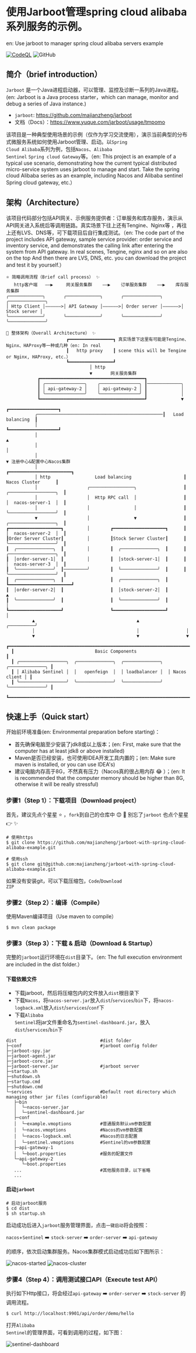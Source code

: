 # 使用Jarboot管理spring cloud alibaba系列服务的示例。
en: Use jarboot to manager spring cloud alibaba servers example

[![CodeQL](https://github.com/majianzheng/jarboot-with-spring-cloud-alibaba-example/actions/workflows/codeql-analysis.yml/badge.svg)](https://github.com/majianzheng/jarboot-with-spring-cloud-alibaba-example/actions/workflows/codeql-analysis.yml)
![GitHub](https://img.shields.io/github/license/majianzheng/jarboot-with-spring-cloud-alibaba-example)

## 简介（brief introduction）
<code>Jarboot</code> 是一个Java进程启动器，可以管理、监控及诊断一系列的Java进程。
(en: Jarboot is a Java process starter，which can manage, monitor and debug a series of Java instance.)
- <code>jarboot</code>: https://github.com/majianzheng/jarboot
- 文档（Docs）：https://www.yuque.com/jarboot/usage/tmpomo

该项目是一种典型使用场景的示例（仅作为学习交流使用），演示当前典型的分布式微服务系统如何使用Jarboot管理、启动。以<code>Spring Cloud Alibaba</code>系列为例，包括<code>Nacos</code>、<code>Alibaba Sentinel</code>
<code>Spring cloud Gateway</code>等。（en: This project is an example of a typical use scenario, demonstrating how the current typical
 distributed micro-service system uses jarboot to manage and start. Take the spring cloud Alibaba series as an example, including Nacos and Alibaba sentinel
Spring cloud gateway, etc.）

## 架构（Architecture）
该项目代码部分包括API网关、示例服务提供者：订单服务和库存服务，演示从API网关进入系统后等调用链路。真实场景下往上还有Tengine、Nginx等
，再往上还有LVS、DNS等，可下载项目后自行集成测试。（en: The code part of the project includes API gateway, sample service provider:
order service and inventory service, and demonstrates the calling link after entering the system from API gateway. 
In real scenes, Tengine, nginx and so on are also on the top
And then there are LVS, DNS, etc. you can download the project and test it by yourself.）
```
⭐ 简略调用流程（Brief call process） ✨
   http客户端   ——▶     网关服务集群    ——▶    订单服务集群    ——▶    库存服务集群
╭─────────────╮       ╭─────────────╮       ╭──────────────╮       ╭──────────────╮
│ Http Client │——————>│ API Gateway │——————>│ Order server │——————>│ Stock server │
╰─────────────╯       ╰─────────────╯       ╰──────────────╯       ╰──────────────╯

🍎 整体架构（Overall Architecture） ✨
                       ┏━━━━━━━━━━━━━━━━━┓ 真实场景下这里有可能是Tengine、Nginx、HAProxy等一种或几种（en: In real 
                       ┃   http proxy    ┃ scene this will be Tengine or Nginx, HAProxy, etc.）
                       ┗━━━━━━━━━━━━━━━━━┛
                                │ http
                                ▼       网关服务集群
            ┏━━━━━━━━━━━━━━━━━━━━━━━━━━━━━━━━━━━━━━━━┓
            ┃ ╭───────────────╮    ╭───────────────╮ ┃─────────────╮
            ┃ │ api-gateway-2 │    │ api-gateway-2 │ ┃             │
            ┃ ╰───────────────╯    ╰───────────────╯ ┃             │
            ┗━━━━━━━━━━━━━━━━━━━━━━━━━━━━━━━━━━━━━━━━┛             ▼
                                                            ┏━━━━━━━━━━━━━━━━━━━┓
           ╭────────────────────────────────────────────────┃   Load balancing  ┃
           │                                                ┗━━━━━━━━━━━━━━━━━━━┛
           │                                                          ▲
           │                                                          │
           │                                                          ▼ 注册中心&配置中心Nacos集群
           │                                                        ┏━━━━━━━━━━━━━━━━━━━━━━━━┓
           │ http                 Load balancing                    ┃     Nacos Cluster      ┃
           │                   ╭─────────────────╮                  ┃  ╭──────────────────╮  ┃
           │                   │  Http RPC call  │                  ┃  │  nacos-server-1  │  ┃
           │                   │                 │                  ┃  ╰──────────────────╯  ┃
           ▼                   │                 ▼                  ┃  ╭──────────────────╮  ┃
┏━━━━━━━━━━━━━━━━━━━━┓         │        ┏━━━━━━━━━━━━━━━━━━━━┓      ┃  │  nacos-server-2  │  ┃
┃Order Server Cluster┃         │        ┃Stock Server Cluster┃      ┃  ╰──────────────────╯  ┃
┃  ╭──────────────╮  ┃         │        ┃  ╭──────────────╮  ┃      ┃  ╭──────────────────╮  ┃
┃  │order-server-1│  ┃         │        ┃  │stock-server-1│  ┃      ┃  │  nacos-server-3  │  ┃
┃  ╰──────────────╯  ┃─────────╯        ┃  └──────────────╯  ┃      ┃  ╰──────────────────╯  ┃
┃  ╭──────────────╮  ┃                  ┃  ╭──────────────╮  ┃      ┗━━━━━━━━━━━━━━━━━━━━━━━━┛
┃  │order-server-2│  ┃                  ┃  │stock-server-2│  ┃                  ▲
┃  ╰──────────────╯  ┃                  ┃  ╰──────────────╯  ┃                  │
┗━━━━━━━━━━━━━━━━━━━━┛                  ┗━━━━━━━━━━━━━━━━━━━━┛                  │
          ▲                                       ▲                  ╭──────────╯ 
          │                                       │                  │    
          ▼                                       ▼                  ▼ 
  ┏━━━━━━━━━━━━━━━━━━━━━━━━━━━━━━━━━━━━━━━━━━━━━━━━━━━━━━━━━━━━━━━━━━━━━━━━━━━━┓ 
  ┃                               Basic Components                             ┃       
  ┃ ╭──────────────────╮  ╭──────────────╮  ╭──────────────╮  ╭──────────────╮ ┃
  ┃ │ Alibaba Sentinel │  │   openfeign  │  │ loadbalancer │  │ Nacos client │ ┃ 
  ┃ ╰──────────────────╯  ╰──────────────╯  ╰──────────────╯  ╰──────────────╯ ┃
  ┗━━━━━━━━━━━━━━━━━━━━━━━━━━━━━━━━━━━━━━━━━━━━━━━━━━━━━━━━━━━━━━━━━━━━━━━━━━━━┛

```
## 快速上手（Quick start）
开始前环境准备(en: Environmental preparation before starting)：
- 首先确保电脑至少安装了jdk8或以上版本；(en: First, make sure that the computer has at least jdk8 or above installed)
- Maven是否已经安装，也可使用IDEA开发工具内置的；(en: Make sure maven is installed, or you can use IDEA's)
- 建议电脑内存高于8G，不然真有压力（Nacos真的很占用内存 😂 ）；(en: It is recommended that the computer memory should be higher than 8G, otherwise it will be really stressful)
### 步骤1（Step 1）：下载项目（Download project）
首先，建议先点个星星 ⭐️ ，<code>fork</code>到自己的仓库中 😊 🌟 别忘了<code>jarboot</code>
也点个星星 👉 ✨ 
```shell
# 使用https
$ git clone https://github.com/majianzheng/jarboot-with-spring-cloud-alibaba-example.git

# 使用ssh
$ git clone git@github.com:majianzheng/jarboot-with-spring-cloud-alibaba-example.git
```
如果没有安装git，可以下载压缩包，<code>Code</code>/<code>Download ZIP</code>
### 步骤2（Step 2）：编译（Compile）
使用Maven编译项目（Use maven to compile）
```shell
$ mvn clean package
```
### 步骤3（Step 3）：下载 & 启动（Download & Startup）
完整的<code>jarboot</code>运行环境在<code>dist</code>目录下。（en: The full execution environment are included in the dist folder.）
#### 下载依赖文件
- 下载jarboot，然后将压缩包内的文件放入<code>dist</code>根目录下
- 下载<code>Nacos</code>，将<code>nacos-server.jar</code>放入<code>dist</code>/<code>services</code>/<code>bin</code>下，将<code>nacos-logback.xml</code>放入<code>dist</code>/<code>services</code>/<code>conf</code>下
- 下载<code>Alibaba Sentinel</code>将jar文件重命名为<code>sentinel-dashboard.jar</code>，放入<code>dist</code>/<code>services</code>/<code>bin</code>下
```
dist                                #dist folder
├─conf                              #jarboot config folder
├─jarboot-spy.jar
├─jarboot-agent.jar  
├─jarboot-core.jar                  
├─jarboot-server.jar                #jarboot server
├─startup.sh
├─shutdown.sh
├─startup.cmd
├─shutdown.cmd
└─services                          #Default root directory which managing other jar files (configurable)
   ├─bin
   │  └─nacos-server.jar
   │  └─sentinel-dashboard.jar
   ├─conf
   │  └─example.vmoptions           #普通服务默认vm参数配置
   │  └─nacos.vmoptions             #Nacos的vm参数配置
   │  └─nacos-logback.xml           #Nacos的日志配置
   │  └─sentinel.vmoptions          #Sentinel的vm参数配置
   ├─api-gateway-1
   │  └─boot.properties             #服务的配置文件
   └─api-gateway-2                  
      └─boot.properties
   ...                              #其他服务目录，以下省略
   ...
```
#### 启动<code>jarboot</code>
```shell
# 启动jarboot服务
$ cd dist
$ sh startup.sh
```
启动成功后进入<code>jarboot</code>服务管理界面，点击<code>一键启动</code>将会按照：

<code>nacos</code>+<code>Sentinel</code> ➡️ <code>stock-server</code> ➡️ <code>order-server</code> ➡️ <code>api-gateway</code>

的顺序，依次启动集群服务。Nacos集群模式启动成功后如下图所示：

![nacos-started](doc/nacos-started.png)
![nacos-cluster](doc/nacos-cluster.png)

### 步骤4（Step 4）：调用测试接口API（Execute test API）
执行如下Http接口，将会经过<code>api-gateway</code> ➡️ <code>order-server</code> ➡️ <code>stock-server</code>
的调用流程。
```shell
$ curl http://localhost:9901/api/order/demo/hello
```
打开<code>Alibaba Sentinel</code>的管理界面，可看到调用的过程，如下图：

![sentinel-dashboard](doc/sentinel-dashboard.png)

